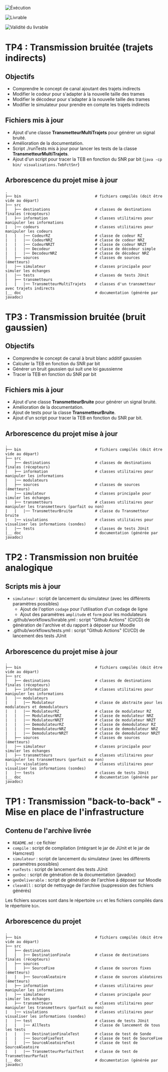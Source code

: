 ![Éxécution](https://github.com/RayaneB75/sit213/actions/workflows/executable.yml/badge.svg)

![Livrable](https://github.com/RayaneB75/sit213/actions/workflows/livrable.yml/badge.svg)

![Validité du livrable](https://github.com/RayaneB75/sit213/actions/workflows/verif_livrable.yml/badge.svg) 

# TP4 : Transmission bruitée (trajets indirects)

## Objectifs

* Comprendre le concept de canal ajoutant des trajets indirects
* Modifier le codeur pour s'adapter à la nouvelle taille des trames
* Modifier le décodeur pour s'adapter à la nouvelle taille des trames
* Modifier le simulateur pour prendre en compte les trajets indirects

## Fichiers mis à jour
* Ajout d'une classe **TransmetteurMultiTrajets** pour générer un signal bruité.
* Amélioration de la documentation.
* Script ./runTests mis à jour pour lancer les tests de la classe **TransmetteurMultiTrajets**.
* Ajout d'un script pour tracer la TEB en fonction du SNR par bit (``java -cp bin/ visualisations.TebFctSnr``)

## Arborescence du projet mise à jour

```
.
├── bin                                 # fichiers compilés (doit être vide au départ)
├── src
│   ├── destinations                    # classes de destinations finales (récepteurs)
│   ├── information                     # classes utilitaires pour manipuler les informations
|   |── codeurs                         # classes utilitaires pour manipuler les codeurs
|   |   |── CodeurRZ                    # classe de codeur RZ
|   |   |── CodeurNRZ                   # classe de codeur NRZ
|   |   |── CodeurNRZT                  # classe de codeur NRZT
|   |   |── Decodeur                    # classe de décodeur simple
|   |   |── DecodeurNRZ                 # classe de décodeur NRZ
│   ├── sources                         # classes de sources (émetteurs)
│   |── simulateur                      # classes principale pour simuler les échanges
|   |── tests                           # classes de tests JUnit
│   ├── transmetteurs                   
|   |   |── TransmetteurMultiTrajets    # classes d'un transmetteur avec trajets indirects
|__ doc                                 # documentation (générée par javadoc)
```


# TP3 : Transmission bruitée (bruit gaussien)

## Objectifs

* Comprendre le concept de canal à bruit blanc additif gaussien
* Calculer la TEB en fonction du SNR par bit
* Générer un bruit gaussien qui suit une loi gaussienne
* Tracer la TEB en fonction du SNR par bit

## Fichiers mis à jour
* Ajout d'une classe **TransmetteurBruite** pour générer un signal bruité.
* Amélioration de la documentation.
* Ajout de tests pour la classe **TransmetteurBruite**.
* Ajout d'un script pour tracer la TEB en fonction du SNR par bit.



## Arborescence du projet mise à jour

```
.
├── bin                                 # fichiers compilés (doit être vide au départ)
├── src
│   ├── destinations                    # classes de destinations finales (récepteurs)
│   ├── information                     # classes utilitaires pour manipuler les informations
|   |── modulateurs                     
│   ├── sources                         # classes de sources (émetteurs)
│   |── simulateur                      # classes principale pour simuler les échanges
│   ├── transmetteurs                   # classes utilitaires pour manipuler les transmetteurs (parfait ou non)
|   |   |── TransmetteurBruite          # classe du Transmetteur bruite 
|   |── visulations                     # classes utilitaires pour visualiser les informations (sondes)
|   |── tests                           # classes de tests JUnit
|__ doc                                 # documentation (générée par javadoc)
```
# TP2 : Transmission non bruitée analogique

## Scripts mis à jour

- `simulateur` : script de lancement du simulateur (avec les différents paramètres possibles)
    - Ajout de l'option `codage` pour l'utilisation d'un codage de ligne
    - Ajout des paramètres `amplitude` et `form` pour les modulateurs
- .github/workflows/livrable.yml : script "Github Actions" (CI/CD) de génération de l'archive et du rapport à déposer sur Moodle
- .github/workflows/tests.yml : script "Github Actions" (CI/CD) de lancement des tests JUnit

## Arborescence du projet mise à jour

```
.
├── bin                                 # fichiers compilés (doit être vide au départ)
├── src
│   ├── destinations                    # classes de destinations finales (récepteurs)
│   ├── information                     # classes utilitaires pour manipuler les informations
|   |── modulateurs                     
|   |   |── Modulateur                  # classe de abstraite pour les modulateurs et demodulateurs
|   |   |── ModulateurRZ                # classe de modulateur RZ
|   |   |── ModulateurNRZ               # classe de modulateur NRZ
|   |   |── ModulateurNRZT              # classe de modulateur NRZT
|   |   |── DemodulateurRZ              # classe de demodulateur RZ
|   |   |── DemodulateurNRZ             # classe de demodulateur NRZ
|   |   |── DemodulateurNRZT            # classe de demodulateur NRZT
│   ├── sources                         # classes de sources (émetteurs)
│   |── simulateur                      # classes principale pour simuler les échanges
│   ├── transmetteurs                   # classes utilitaires pour manipuler les transmetteurs (parfait ou non)
|   |── visulations                     # classes utilitaires pour visualiser les informations (sondes)
|   |── tests                           # classes de tests JUnit
|__ doc                                 # documentation (générée par javadoc)
```

# TP1 : Transmission "back-to-back" - Mise en place de l'infrastructure

## Contenu de l'archive livrée

- `README.md` : ce fichier
- `compile` : script de compilation (intégrant le jar de JUnit et le jar de Hamcrest)
- `simulateur` : script de lancement du simulateur (avec les différents paramètres possibles)
- `runTests` : script de lancement des tests JUnit
- `genDoc` : script de génération de la documentation (javadoc)
- `genDeliverable` : script de génération de l'archive à déposer sur Moodle
- `cleanAll` : script de nettoyage de l'archive (suppression des fichiers générés)

Les fichiers sources sont dans le répertoire `src` et les fichiers compilés dans le répertoire `bin`.

## Arborescence du projet

```
.
├── bin                                 # fichiers compilés (doit être vide au départ)
├── src
│   ├── destinations
│   |   ├── DestinationFinale           # classe de destinations finales (récepteurs)
│   ├── sources                      
│   |   ├── SourceFixe                  # classe de sources fixes (émetteurs)
│   |   ├── SourceAleatoire             # classe de sources aléatoires (émetteurs)
│   ├── information                     # classes utilitaires pour manipuler les informations
│   |── simulateur                      # classes principale pour simuler les échanges
│   ├── transmetteurs                   # classes utilitaires pour manipuler les transmetteurs (parfait ou non)
|   |── visulations                     # classes utilitaires pour visualiser les informations (sondes)
|   |── test                            # classes de tests JUnit
|   |   |── AllTests                    # classe de lancement de tous les tests
|   |   |── DestinationFinaleTest       # classe de test de Sonde
|   |   |── SourceFixeTest              # classe de test de SourceFixe
|   |   |── SourceAleatoireTest         # classe de test de SourceAleatoire
|   |   |── TransmetteurParfaitTest     # classe de test de TransmetteurParfait
|__ doc                                 # documentation (générée par javadoc)
```
